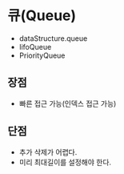 # 큐(Queue)

- dataStructure.queue
- lifoQueue
- PriorityQueue

## 장점
- 빠른 접근 가능(인덱스 접근 가능)

## 단점
- 추가 삭제가 어렵다.
- 미리 최대길이를 설정해야 한다.